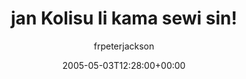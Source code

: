 ---
title: 'jan Kolisu li kama sewi sin!'
posts: 3
hash: 't421'
author: 'frpeterjackson'
date: 2005-05-03T12:28:00+00:00
sources:
  - http://forums.tokipona.org/viewtopic.php%3Ft=421.html
---
